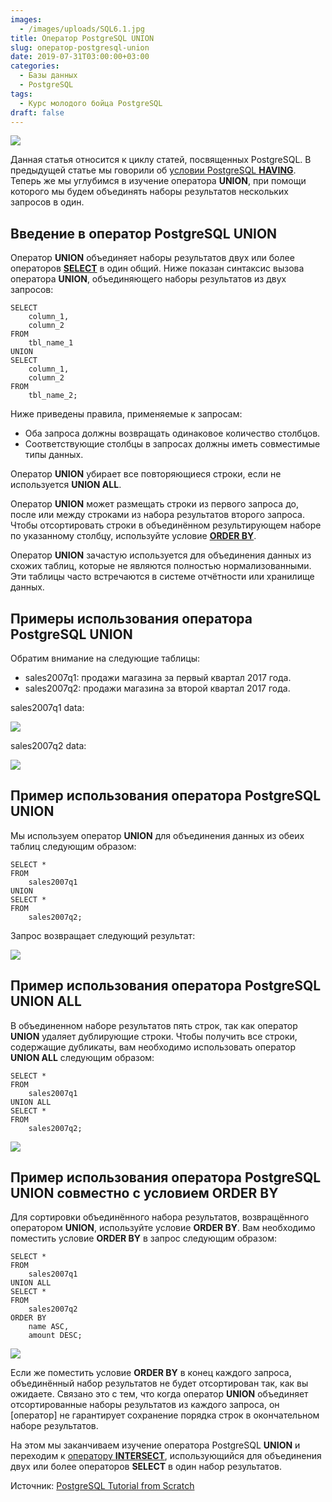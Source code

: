 ```yaml
---
images:
  - /images/uploads/SQL6.1.jpg
title: Оператор PostgreSQL UNION
slug: оператор-postgresql-union
date: 2019-07-31T03:00:00+03:00
categories:
  - Базы данных
  - PostgreSQL
tags:
  - Курс молодого бойца PostgreSQL
draft: false
---
```


![](/images/uploads/SQL6.1.jpg)

Данная статья относится к циклу статей, посвященных PostgreSQL. В предыдущей статье мы говорили
об [условии PostgreSQL **HAVING**](https://itdoxy.com/условие-postgresql-having/). Теперь же мы углубимся в изучение
оператора **UNION**, при помощи которого мы будем объединять наборы результатов нескольких запросов в один.

## Введение в оператор PostgreSQL UNION

Оператор **UNION** объединяет наборы результатов двух или более операторов [**SELECT**](https://itdoxy.com/оператор-postgresql-select/)
в один общий. Ниже показан синтаксис вызова оператора **UNION**, объединяющего наборы результатов из двух запросов:

```
SELECT
    column_1,
    column_2
FROM
    tbl_name_1
UNION
SELECT
    column_1,
    column_2
FROM
    tbl_name_2;
```

Ниже приведены правила, применяемые к запросам:

- Оба запроса должны возвращать одинаковое количество столбцов.
- Соответствующие столбцы в запросах должны иметь совместимые типы данных.

Оператор **UNION** убирает все повторяющиеся строки, если не используется **UNION ALL**.

Оператор **UNION** может размещать строки из первого запроса до, после или между строками из набора результатов второго
запроса. Чтобы отсортировать строки в объединённом результирующем наборе по указанному столбцу, используйте условие
[**ORDER BY**](https://itdoxy.com/условие-postgresql-order-by/).

Оператор **UNION** зачастую используется для объединения данных из схожих таблиц, которые не являются полностью нормализованными.
Эти таблицы часто встречаются в системе отчётности или хранилище данных.

## Примеры использования оператора PostgreSQL UNION

Обратим внимание на следующие таблицы:

- sales2007q1: продажи магазина за первый квартал 2017 года.
- sales2007q2: продажи магазина за второй квартал 2017 года.

sales2007q1 data:

![](https://i.imgur.com/WF6Lw9m.png)

sales2007q2 data:

![](https://i.imgur.com/tSsQiZN.png)

## Пример использования оператора PostgreSQL UNION

Мы используем оператор **UNION** для объединения данных из обеих таблиц следующим образом:

```
SELECT *
FROM
    sales2007q1
UNION
SELECT *
FROM
    sales2007q2;
```

Запрос возвращает следующий результат:

![](https://i.imgur.com/xgwNPh7.png)

## Пример использования оператора PostgreSQL UNION ALL

В объединенном наборе результатов пять строк, так как оператор **UNION** удаляет дублирующие строки. Чтобы получить все
строки, содержащие дубликаты, вам необходимо использовать оператор **UNION ALL** следующим образом:

```
SELECT *
FROM
    sales2007q1
UNION ALL
SELECT *
FROM
    sales2007q2;
```

![](https://i.imgur.com/bm1doyD.png)

## Пример использования оператора PostgreSQL UNION совместно с условием ORDER BY

Для сортировки объединённого набора результатов, возвращённого оператором **UNION**, используйте условие **ORDER BY**.
Вам необходимо поместить условие **ORDER BY** в запрос следующим образом:

```
SELECT *
FROM
    sales2007q1
UNION ALL
SELECT *
FROM
    sales2007q2
ORDER BY
    name ASC,
    amount DESC;
```

![](https://i.imgur.com/uD1PEaW.png)

Если же поместить условие **ORDER BY** в конец каждого запроса, объединённый набор результатов не будет отсортирован так,
как вы ожидаете. Связано это с тем, что когда оператор **UNION** объединяет отсортированные наборы результатов из каждого
запроса, он \[оператор] не гарантирует сохранение порядка строк в окончательном наборе результатов.

На этом мы заканчиваем изучение оператора PostgreSQL **UNION** и переходим к [оператору **INTERSECT**](https://itdoxy.com/оператор-postgresql-intersect/),
использующийся для объединения двух или более операторов **SELECT** в один набор результатов.

Источник: [PostgreSQL Tutorial from Scratch](http://www.postgresqltutorial.com/)

